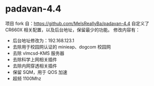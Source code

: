 # padavan-4.4 #
项目 fork 自：https://github.com/MeIsReallyBa/padavan-4.4
自定义了 CR660X 相关配置，以及后台地址，保留最少的功能。
修改内容有：
 - 后台地址修改为：192.168.123.1
 - 去除用于校园网认证的 minieap、dogcom 校园网
 - 去除 vlmcsd-KMS 服务器
 - 去除科学上网相关插件
 - 去除内网穿透相关插件
 - 保留 SQM，用于 QOS 加速
 - 超频 1100Mhz
